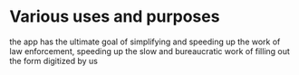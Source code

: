 # Various uses and purposes
the app has the ultimate goal of simplifying and speeding up the work of law enforcement, speeding up the slow and bureaucratic work of filling out the form digitized by us
